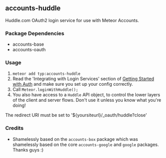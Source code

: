 ## accounts-huddle

Huddle.com OAuth2 login service for use with Meteor Accounts.

### Package Dependencies

* accounts-base
* accounts-oauth

### Usage

1. `meteor add typ:accounts-huddle`
2. Read the 'Integrating with Login Services' section of [Getting Started with Auth](https://github.com/meteor/meteor/wiki/Getting-started-with-Auth) and make sure you set up your config correctly.
3. Call `Meteor.loginWithHuddle();`
4. You also have access to a `Huddle` API object, to control the lower layers of the client
   and server flows. Don't use it unless you know what you're doing!

The redirect URI must be set to '${yoursiteurl}/_oauth/huddle?close'

### Credits

* Shamelessly based on the `accounts-box` package which was shamelessly based on the core `accounts-google` and `google` packages. Thanks guys :)
